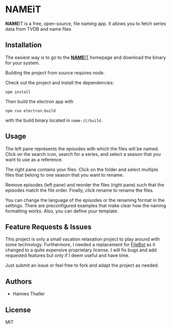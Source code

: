 # **NAME**iT

**NAME**IT is a free, open-source, file naming app. It allows you to fetch series data from TVDB and name files


## Installation
The easiest way is to go to the [**NAME**IT](https://tallic.github.io/name-it/) homepage and download the binary for your system.

Building the project from source requires *node*.

Check out the project and install the dependencies:
```
npm install
``` 

Then build the electron app with 
```
npm run electron:build
```
with the build binary located in `name-it/build`.

## Usage
The left pane represents the episodes with which the files will be named.
Click on the search icon, search for a series, and select a season that you want to use as a reference.

The right pane contains your files.
Click on the folder and select multiple files that belong to one season that you want to rename.

Remove episodes (left pane) and reorder the files (right pane) such that the episodes match the file order.
Finally, click rename to rename the files.

You can change the language of the episodes or the renaming format in the settings.
There are preconfigured examples that make clear how the naming formatting works.
Also, you can define your template.


## Feature Requests & Issues
This project is only a small vacation relaxation project to play around with some technology.
Furthermore, I needed a replacement for [FileBot](https://www.filebot.net/) as it changed to a quite expensive proprietary license. 
I will fix bugs and add requested features but only if I deem useful and have time.

Just submit an issue or feel free to fork and adapt the project as needed.

## Authors
* Hannes Thaller

## License
MIT
